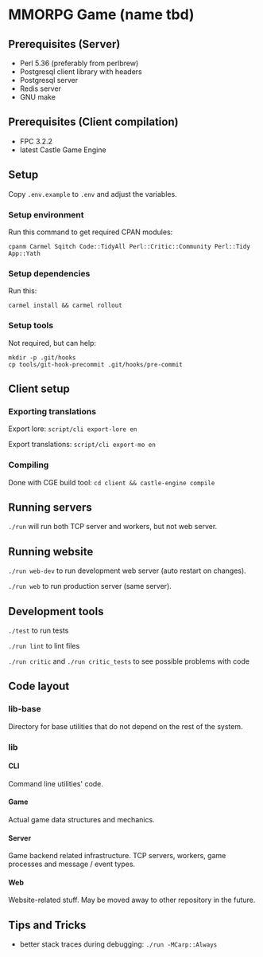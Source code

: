# MMORPG Game (name tbd)

## Prerequisites (Server)

- Perl 5.36 (preferably from perlbrew)
- Postgresql client library with headers
- Postgresql server
- Redis server
- GNU make

## Prerequisites (Client compilation)

- FPC 3.2.2
- latest Castle Game Engine

## Setup

Copy `.env.example` to `.env` and adjust the variables.

### Setup environment

Run this command to get required CPAN modules:

```
cpanm Carmel Sqitch Code::TidyAll Perl::Critic::Community Perl::Tidy App::Yath
```

### Setup dependencies

Run this:

```
carmel install && carmel rollout
```

### Setup tools

Not required, but can help:

```
mkdir -p .git/hooks
cp tools/git-hook-precommit .git/hooks/pre-commit
```

## Client setup

### Exporting translations

Export lore: `script/cli export-lore en`

Export translations: `script/cli export-mo en`

### Compiling

Done with CGE build tool: `cd client && castle-engine compile`


## Running servers

`./run` will run both TCP server and workers, but not web server.

## Running website

`./run web-dev` to run development web server (auto restart on changes).

`./run web` to run production server (same server).

## Development tools

`./test` to run tests

`./run lint` to lint files

`./run critic` and `./run critic_tests` to see possible problems with code

## Code layout

### lib-base

Directory for base utilities that do not depend on the rest of the system.

### lib

#### CLI

Command line utilities' code.

#### Game

Actual game data structures and mechanics.

#### Server

Game backend related infrastructure. TCP servers, workers, game processes and message / event types.

#### Web

Website-related stuff. May be moved away to other repository in the future.

## Tips and Tricks

- better stack traces during debugging: `./run -MCarp::Always`

